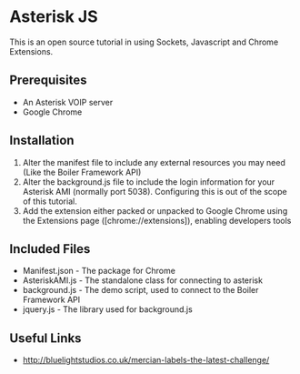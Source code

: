 Asterisk JS
===========

This is an open source tutorial in using Sockets, Javascript and Chrome Extensions.

Prerequisites
-------------

* An Asterisk VOIP server
* Google Chrome


Installation
------------

1. Alter the manifest file to include any external resources you may need (Like the Boiler Framework API)
2. Alter the background.js file to include the login information for your Asterisk AMI (normally port 5038). Configuring this is out of the scope of this tutorial.
3. Add the extension either packed or unpacked to Google Chrome using the Extensions page ([chrome://extensions]),
enabling developers tools

Included Files
--------------

* Manifest.json - The package for Chrome
* AsteriskAMI.js - The standalone class for connecting to asterisk
* background.js - The demo script, used to connect to the Boiler Framework API
* jquery.js - The library used for background.js


Useful Links
------------

* http://bluelightstudios.co.uk/mercian-labels-the-latest-challenge/

